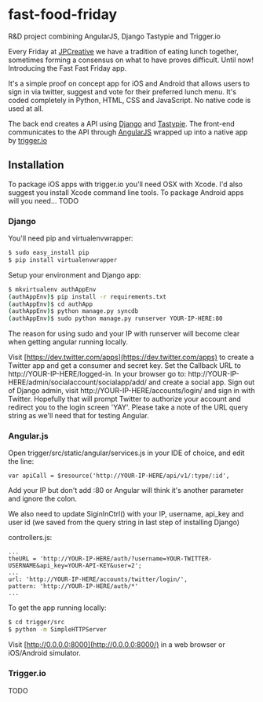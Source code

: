 # fast-food-friday

R&amp;D project combining AngularJS, Django Tastypie and Trigger.io 

Every Friday at [JPCreative](http://jpcreative.co.uk) we have a tradition of eating lunch together, sometimes forming a consensus on what to have proves difficult.  Until now!  Introducing the Fast Fast Friday app.

It's a simple proof on concept app for iOS and Android that allows users to sign in via twitter, suggest and vote for their preferred lunch menu. It's coded completely in Python, HTML, CSS and JavaScript.  No native code is used at all.

The back end creates a API using [Django](https://www.djangoproject.com) and [Tastypie](http://tastypieapi.org). The front-end communicates to the API through [AngularJS](http://angularjs.org/) wrapped up into a native app by [trigger.io](https://trigger.io/)

## Installation

To package iOS apps with trigger.io you'll need OSX with Xcode. I'd also suggest you install Xcode command line tools.
To package Android apps will you need... TODO

### Django

You'll need pip and virtualenvwrapper:

```bash
$ sudo easy_install pip
$ pip install virtualenvwrapper
```

Setup your environment and Django app:

```bash
$ mkvirtualenv authAppEnv
(authAppEnv)$ pip install -r requirements.txt
(authAppEnv)$ cd authApp
(authAppEnv)$ python manage.py syncdb
(authAppEnv)$ sudo python manage.py runserver YOUR-IP-HERE:80
```

The reason for using sudo and your IP with runserver will become clear when getting angular running locally.


Visit [https://dev.twitter.com/apps](https://dev.twitter.com/apps) to create a Twitter app and get a consumer and secret key. Set the Callback URL to http://YOUR-IP-HERE/logged-in.
In your browser go to: http://YOUR-IP-HERE/admin/socialaccount/socialapp/add/ and create a social app.
Sign out of Django admin, visit http://YOUR-IP-HERE/accounts/login/ and sign in with Twitter.
Hopefully that will prompt Twitter to authorize your account and redirect you to the login screen 'YAY'.
Please take a note of the URL query string as we'll need that for testing Angular.

### Angular.js

Open trigger/src/static/angular/services.js in your IDE of choice, and edit the line:

    var apiCall = $resource('http://YOUR-IP-HERE/api/v1/:type/:id',

Add your IP but don't add :80 or Angular will think it's another parameter and ignore the colon. 

We also need to update SiginInCtrl() with your IP, username, api_key and user id (we saved from the query string in last step of installing Django) 

controllers.js:

    ...
    theURL = 'http://YOUR-IP-HERE/auth/?username=YOUR-TWITTER-USERNAME&api_key=YOUR-API-KEY&user=2';
    ...
    url: 'http://YOUR-IP-HERE/accounts/twitter/login/',
    pattern: 'http://YOUR-IP-HERE/auth/*'
    ...

To get the app running locally:

```bash
$ cd trigger/src
$ python -m SimpleHTTPServer
```

Visit [http://0.0.0.0:8000](http://0.0.0.0:8000/) in a web browser or iOS/Android simulator.  


### Trigger.io

TODO